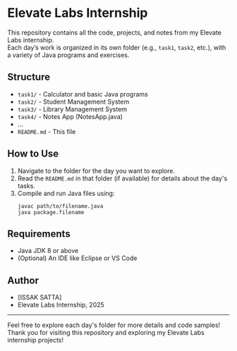 # Elevate Labs Internship

This repository contains all the code, projects, and notes from my Elevate Labs internship.  
Each day’s work is organized in its own folder (e.g., `task1`, `task2`, etc.), with a variety of Java programs and exercises.

## Structure

- `task1/` - Calculator and basic Java programs
- `task2/` - Student Management System 
- `task3/` - Library Management System 
- `task4/` - Notes App (NotesApp.java)
- ...
- `README.md` - This file

## How to Use

1. Navigate to the folder for the day you want to explore.
2. Read the `README.md` in that folder (if available) for details about the day's tasks.
3. Compile and run Java files using:
    ```
    javac path/to/filename.java
    java package.filename
    ```

## Requirements

- Java JDK 8 or above
- (Optional) An IDE like Eclipse or VS Code


## Author

- [ISSAK SATTA]
- Elevate Labs Internship, 2025

---

Feel free to explore each day's folder for more details and code samples!
Thank you for visiting this repository and exploring my Elevate Labs internship projects!
